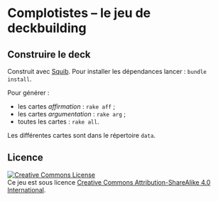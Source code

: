 # Complotistes – le jeu de deckbuilding

## Construire le deck

Construit avec [Squib](http://squib.rocks/).
Pour installer les dépendances lancer : `bundle install`.

Pour générer :

 - les cartes _affirmation_ : `rake aff` ;
 - les cartes _argumentation_ : `rake arg` ;
 - toutes les cartes : `rake all`.

Les différentes cartes sont dans le répertoire `data`.

## Licence

<a rel="license" href="http://creativecommons.org/licenses/by-sa/4.0/"><img alt="Creative Commons License" style="border-width:0" src="https://i.creativecommons.org/l/by-sa/4.0/88x31.png" /></a><br />Ce jeu est sous licence <a rel="license" href="http://creativecommons.org/licenses/by-sa/4.0/">Creative Commons Attribution-ShareAlike 4.0 International</a>.
